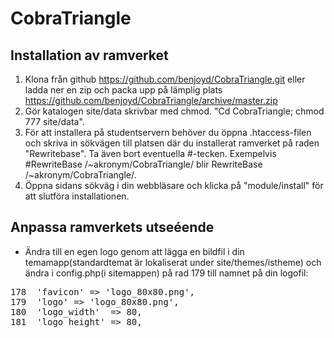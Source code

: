 CobraTriangle
=============

Installation av ramverket
-------------------------

1. Klona från github https://github.com/benjoyd/CobraTriangle.git eller ladda ner en zip och packa upp på lämplig plats https://github.com/benjoyd/CobraTriangle/archive/master.zip
2. Gör katalogen site/data skrivbar med chmod. "Cd CobraTriangle; chmod 777 site/data".
3. För att installera på studentservern behöver du öppna .htaccess-filen och skriva in sökvägen till platsen där du installerat ramverket på raden "Rewritebase". Ta även bort eventuella #-tecken. Exempelvis #RewriteBase /~akronym/CobraTriangle/ blir RewriteBase /~akronym/CobraTriangle/.
4. Öppna sidans sökväg i din webbläsare och klicka på "module/install" för att slutföra installationen.

Anpassa ramverkets utseéende
----------------------------

+ Ändra till en egen logo genom att lägga en bildfil i din temamapp(standardtemat är lokaliserat under site/themes/istheme) och ändra i config.php(i sitemappen) på rad 179 till namnet på din logofil:
<pre>
178  'favicon' => 'logo_80x80.png',
179  'logo' => 'logo_80x80.png',
180  'logo_width'  => 80,
181  'logo_height' => 80,
</pre>